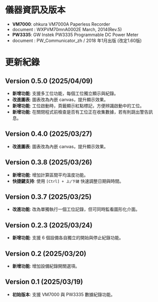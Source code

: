 # 儀器資訊及版本
- **VM7000**: ohkura VM7000A Paperless Recorder
- document : WXPVM70mnA0002E March, 2014(Rev.5) 
- **PW3335**: GW Instek PW3335 Programmable DC Power Meter
- document : PW_Communicator_zh / 2018 年1月出版 (改定1.60版)

# 更新紀錄

## Version 0.5.0 (2025/04/09)
- **新增功能**: 支援多工位功能，每個工位獨立顯示與紀錄。
- **改進圖表**: 圖表改為內嵌 canvas，提升顯示效果。
- **新增功能**: 工位啟動時，頁籤顯示紅點標記，方便辨識啟動中的工位。
- **新增功能**: 在關閉程式前檢查是否有工位正在收集數據，若有則跳出警告訊息。

## Version 0.4.0 (2025/03/27)
- **改進圖表**: 圖表改為內嵌 canvas，提升顯示效果。

## Version 0.3.8 (2025/03/26)
- **新增功能**: 增加計算區間平均溫度功能。
- **快捷鍵支持**: 使用 `[Ctrl] + 上/下鍵` 快速調整日期與時間。

## Version 0.3.7 (2025/03/25)
- **改進功能**: 改為單獨執行一個工位記錄，但可同時監看圖形化介面。

## Version 0.2.3 (2025/03/24)
- **新增功能**: 支援 6 個設備各自獨立的開始與停止紀錄功能。

## Version 0.2 (2025/03/20)
- **新增功能**: 增加設備紀錄開關選項。

## Version 0.1 (2025/03/19)
- **初始版本**: 支援 VM7000 與 PW3335 數據紀錄功能。
